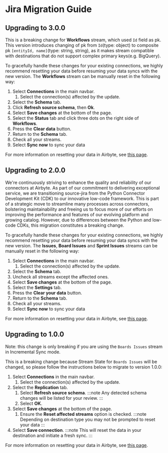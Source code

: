 # Jira Migration Guide

## Upgrading to 3.0.0

This is a breaking change for **Workflows** stream, which used `Id` field as pk.
This version introduces changing of pk from `Id`(type: object) to composite pk `[entityId, name]`(type: string, string), as it makes stream compatible with destinations that do not support complex primary keys(e.g. BigQuery).

To gracefully handle these changes for your existing connections, we highly recommend resetting your data before resuming your data syncs with the new version. The **Workflows** stream can be manually reset in the following way:

1. Select **Connections** in the main navbar.
   1. Select the connection(s) affected by the update.
2. Select the **Schema** tab.
3. Click **Refresh source schema**, then **Ok**.
4. Select **Save changes** at the bottom of the page.
5. Select the **Status** tab and click three dots on the right side of **Workflows**.
6. Press the **Clear data** button.
7. Return to the **Schema** tab.
8. Check all your streams.
9. Select **Sync now** to sync your data

For more information on resetting your data in Airbyte, see [this page](/platform/operator-guides/clear).

## Upgrading to 2.0.0

We're continuously striving to enhance the quality and reliability of our connectors at Airbyte. As part of our commitment to delivering exceptional service, we are transitioning source-jira from the Python Connector Development Kit (CDK) to our innovative low-code framework. This is part of a strategic move to streamline many processes across connectors, bolstering maintainability and freeing us to focus more of our efforts on improving the performance and features of our evolving platform and growing catalog. However, due to differences between the Python and low-code CDKs, this migration constitutes a breaking change.

To gracefully handle these changes for your existing connections, we highly recommend resetting your data before resuming your data syncs with the new version. The **Issues**, **Board Issues** and **Sprint Issues** streams can be manually reset in the following way:

1. Select **Connections** in the main navbar.
   1. Select the connection(s) affected by the update.
2. Select the **Schema** tab.
3. Uncheck all streams except the affected ones.
4. Select **Save changes** at the bottom of the page.
5. Select the **Settings** tab.
6. Press the **Clear your data** button.
7. Return to the **Schema** tab.
8. Check all your streams.
9. Select **Sync now** to sync your data

For more information on resetting your data in Airbyte, see [this page](/platform/operator-guides/clear).

## Upgrading to 1.0.0

Note: this change is only breaking if you are using the `Boards Issues` stream in Incremental Sync mode.

This is a breaking change because Stream State for `Boards Issues` will be changed, so please follow the instructions below to migrate to version 1.0.0:

1. Select **Connections** in the main navbar.
   1. Select the connection(s) affected by the update.
2. Select the **Replication** tab.
   1. Select **Refresh source schema**.
   :::note
     Any detected schema changes will be listed for your review.
   :::
   2. Select **OK**.
3. Select **Save changes** at the bottom of the page.
   1. Ensure the **Reset affected streams** option is checked.
   :::note
     Depending on destination type you may not be prompted to reset your data
   :::
4. Select **Save connection**.
   :::note
 This will reset the data in your destination and initiate a fresh sync.
   :::

For more information on resetting your data in Airbyte, see [this page](/platform/operator-guides/clear).
